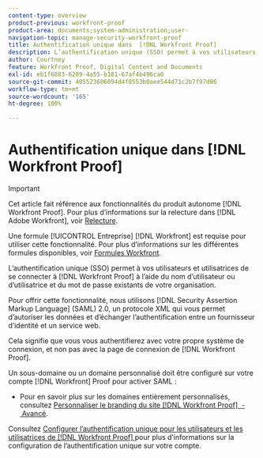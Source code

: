 ```yaml
---
content-type: overview
product-previous: workfront-proof
product-area: documents;system-administration;user-
navigation-topic: manage-security-workfront-proof
title: Authentification unique dans  [!DNL Workfront Proof]
description: L’authentification unique (SSO) permet à vos utilisateurs et utilisatrices de se connecter à  [!DNL Workfront Proof]  à l’aide du nom d’utilisateur ou d’utilisatrice et du mot de passe existants de votre organisation.
author: Courtney
feature: Workfront Proof, Digital Content and Documents
exl-id: eb1f6883-6209-4a55-b181-67af4b496ca0
source-git-commit: 405523606094d4f8553b0aee544d71c2b7f97d86
workflow-type: tm+mt
source-wordcount: '165'
ht-degree: 100%

---
```


# Authentification unique dans [!DNL Workfront Proof]

>[!IMPORTANT]
>
>Cet article fait référence aux fonctionnalités du produit autonome [!DNL Workfront Proof]. Pour plus d’informations sur la relecture dans [!DNL Adobe Workfront], voir [Relecture](../../../review-and-approve-work/proofing/proofing.md).

Une formule [!UICONTROL Entreprise] [!DNL Workfront] est requise pour utiliser cette fonctionnalité. Pour plus d’informations sur les différentes formules disponibles, voir [Formules Workfront](https://www.workfront.com/plans?lang=fr).

L’authentification unique (SSO) permet à vos utilisateurs et utilisatrices de se connecter à [!DNL Workfront Proof] à l’aide du nom d’utilisateur ou d’utilisatrice et du mot de passe existants de votre organisation.

Pour offrir cette fonctionnalité, nous utilisons [!DNL Security Assertion Markup Language] (SAML) 2.0, un protocole XML qui vous permet d’autoriser les données et d’échanger l’authentification entre un fournisseur d’identité et un service web.

Cela signifie que vous vous authentifierez avec votre propre système de connexion, et non pas avec la page de connexion de [!DNL Workfront Proof].

Un sous-domaine ou un domaine personnalisé doit être configuré sur votre compte [!DNL Workfront] Proof pour activer SAML :

<!--* Custom sub-domains are free to set up. See our [Configure a branded domain in Workfront Proof](../../../workfront-proof/wp-acct-admin/branding/configure-branded-domain-in-wp.md) for more information.-->
* Pour en savoir plus sur les domaines entièrement personnalisés, consultez [Personnaliser le branding du site [!DNL Workfront Proof]  - Avancé](../../../workfront-proof/wp-acct-admin/branding/brand-wp-site-advanced.md).

Consultez [Configurer l’authentification unique pour les utilisateurs et les utilisatrices de  [!DNL Workfront Proof] ](../../../workfront-proof/wp-acct-admin/account-settings/configure-sso-for-wp-users.md) pour plus d’informations sur la configuration de l’authentification unique sur votre compte.

